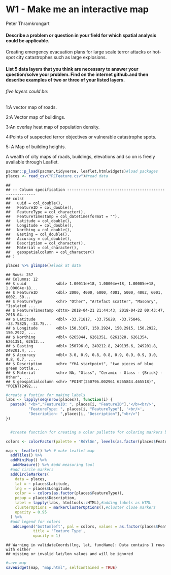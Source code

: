 W1 - Make me an interactive map
================
Peter Thramkrongart

#### Describe a problem or question in your field for which spatial analysis could be applicable.

Creating emergency evacuation plans for large scale terror attacks or
hot-spot city catastrophes such as large explosions.

#### List 5 data layers that you think are necessary to answer your question/solve your problem. Find on the internet github.and then describe examples of two or three of your listed layers.

###### five layers could be:

1:A vector map of roads.

2:A Vector map of buildings.

3:An overlay heat map of population density.

4:Points of suspected terror objectives or vulnerable catastrophe spots.

5: A Map of building heights.

A wealth of city maps of roads, buildings, elevations and so on is
freely available through Leaflet.

``` r
pacman::p_load(pacman,tidyverse, leaflet,htmlwidgets)#load packages
places <- read_csv("RCFeature.csv")#read data
```

    ## 
    ## -- Column specification --------------------------------------------------------
    ## cols(
    ##   uuid = col_double(),
    ##   FeatureID = col_double(),
    ##   FeatureType = col_character(),
    ##   FeatureTimestamp = col_datetime(format = ""),
    ##   Latitude = col_double(),
    ##   Longitude = col_double(),
    ##   Northing = col_double(),
    ##   Easting = col_double(),
    ##   Accuracy = col_double(),
    ##   Description = col_character(),
    ##   Material = col_character(),
    ##   geospatialcolumn = col_character()
    ## )

``` r
places %>% glimpse()#look at data
```

    ## Rows: 257
    ## Columns: 12
    ## $ uuid             <dbl> 1.00011e+18, 1.00004e+18, 1.00005e+18, 1.00004e+18...
    ## $ FeatureID        <dbl> 2000, 4000, 6000, 4001, 5000, 4002, 6001, 6002, 50...
    ## $ FeatureType      <chr> "Other", "Artefact scatter", "Masonry", "Isolated ...
    ## $ FeatureTimestamp <dttm> 2018-04-21 21:44:43, 2018-04-22 00:43:47, 2018-04...
    ## $ Latitude         <dbl> -33.71817, -33.75828, -33.75846, -33.75825, -33.75...
    ## $ Longitude        <dbl> 150.3107, 150.2924, 150.2915, 150.2922, 150.2922, ...
    ## $ Northing         <dbl> 6265844, 6261351, 6261328, 6261354, 6261351, 62613...
    ## $ Easting          <dbl> 250796.0, 249212.8, 249135.6, 249201.8, 249201.4, ...
    ## $ Accuracy         <dbl> 3.0, 0.9, 0.8, 0.8, 0.9, 0.9, 0.9, 3.0, 0.8, 0.7, ...
    ## $ Description      <chr> "YHA startpoint", "two pieces of blue green bottle...
    ## $ Material         <chr> NA, "Glass", "Ceramic - Glass - {Brick} - Other", ...
    ## $ geospatialcolumn <chr> "POINT(250796.002961 6265844.465518)", "POINT(2492...

``` r
#create a funtion for making labels
labs <- lapply(seq(nrow(places)), function(i) {
  paste0( "<b>","FeatureID: ", places[i, "FeatureID"],'</b><br/>', 
          "FeatureType: ", places[i, "FeatureType"], '<br/>', 
          "Description: ",places[i, "Description"],"<br/>")
})


  #create function for creating a color pallette for coloring markers by the FeatureType

colors <- colorFactor(palette = 'RdYlGn', levels(as.factor(places$FeatureType)))

map <- leaflet() %>% # make leaflet map
  addTiles() %>%
  addMiniMap() %>%
   addMeasure() %>% #add measuring tool
  #add circle markers
  addCircleMarkers(
    data = places,
    lat = ~ places$Latitude,
    lng = ~ places$Longitude,
    color = ~ colors(as.factor(places$FeatureType)),
    popup = places$Description,
    label = lapply(labs, htmltools::HTML),#adding labels as HTML
    clusterOptions = markerClusterOptions(),#cluster close markers
    opacity = 0.95
  ) %>% 
  #add legend for colors
   addLegend('bottomleft', pal = colors, values = as.factor(places$FeatureType),
            title = 'Feature Type',
            opacity = 1)
```

    ## Warning in validateCoords(lng, lat, funcName): Data contains 1 rows with either
    ## missing or invalid lat/lon values and will be ignored

``` r
#save map
saveWidget(map, "map.html", selfcontained = TRUE)
```
